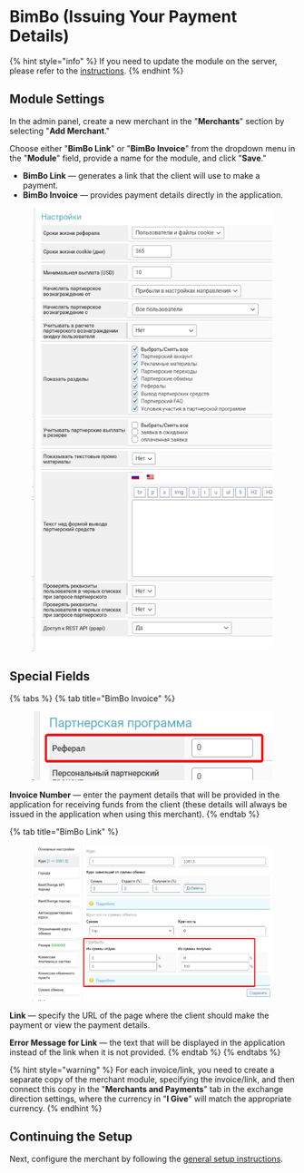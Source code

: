 # BimBo (Issuing Your Payment Details)

{% hint style="info" %}
If you need to update the module on the server, please refer to the [instructions](https://premium.gitbook.io/main/osnovnye-nastroiki/faq/obnovlenie-failov-skripta-na-servere/kak-obnovit-faily-na-servere#moduli-merchantov-i-avtovyplat).
{% endhint %}

## Module Settings

In the admin panel, create a new merchant in the "**Merchants**" section by selecting "**Add Merchant**."

Choose either "**BimBo Link**" or "**BimBo Invoice**" from the dropdown menu in the "**Module**" field, provide a name for the module, and click "**Save**."

* **BimBo Link** — generates a link that the client will use to make a payment.
* **BimBo Invoice** — provides payment details directly in the application.

<figure><img src="../../../.gitbook/assets/image (2110).png" alt="" width="501"><figcaption></figcaption></figure>

## Special Fields

{% tabs %}
{% tab title="BimBo Invoice" %}
<figure><img src="../../../.gitbook/assets/image (2111).png" alt=""><figcaption></figcaption></figure>

**Invoice Number** — enter the payment details that will be provided in the application for receiving funds from the client (these details will always be issued in the application when using this merchant).
{% endtab %}

{% tab title="BimBo Link" %}
<figure><img src="../../../.gitbook/assets/image (2112).png" alt=""><figcaption></figcaption></figure>

**Link** — specify the URL of the page where the client should make the payment or view the payment details.

**Error Message for Link** — the text that will be displayed in the application instead of the link when it is not provided.
{% endtab %}
{% endtabs %}

{% hint style="warning" %}
For each invoice/link, you need to create a separate copy of the merchant module, specifying the invoice/link, and then connect this copy in the "**Merchants and Payments**" tab in the exchange direction settings, where the currency in "**I Give**" will match the appropriate currency.
{% endhint %}

## Continuing the Setup

Next, configure the merchant by following the [general setup instructions](https://premium.gitbook.io/rukovodstvo-polzovatelya/osnovnye-nastroiki/merchanty-i-avtovyplaty/merchanty/obshie-nastroiki-merchantov).